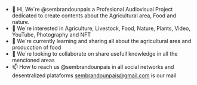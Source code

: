 - 👋 Hi, We´re @sembrandounpais a Profesional Audiovisual Project dedicated to create contents about the Agricultural area, Food and nature.
- 👀 We´re interested in Agriculture, Livestock, Food, Nature, Plants, Video, YouTube, Photography and NFT
- 🌱 We´re currently learning and sharing all about the agricultural area and producction of food
- 💞️ We´re looking to collaborate on share usefull knowledge in all the mencioned areas
- 📫 How to reach us @sembrandounpais in all social networks and desentralized plataforms sembrandounpais@gmail.com is our mail

<!---
sembrandounpais/sembrandounpais is a ✨ special ✨ repository because its `README.md` (this file) appears on your GitHub profile.
You can click the Preview link to take a look at your changes.
--->
